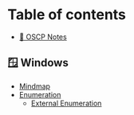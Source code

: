 # Table of contents

* [🐲 OSCP Notes](README.md)

## 🪟 Windows

* [Mindmap](https://orange-cyberdefense.github.io/ocd-mindmaps/img/pentest\_ad\_dark\_2022\_11.svg)
* [Enumeration](windows/enumeration/README.md)
  * [External Enumeration](windows/enumeration/external-enumeration.md)
